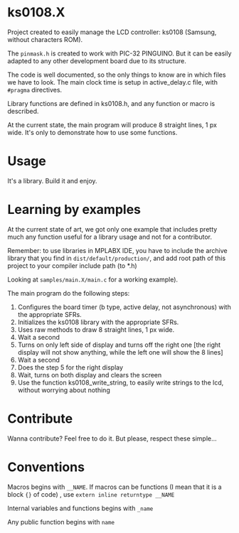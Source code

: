 ks0108.X
========

Project created to easily manage the LCD controller: ks0108 (Samsung, without characters ROM).

The `pinmask.h` is created to work with PIC-32 PINGUINO. But it can be easily adapted to any other development board due to its structure.

The code is well documented, so the only things to know are in which files we have to look.
The main clock time is setup in active_delay.c file, with `#pragma` directives.

Library functions are defined in ks0108.h, and any function or macro is described.

At the current state, the main program will produce 8 straight lines, 1 px wide. It's only to demonstrate how to use some functions.

Usage
=====
It's a library. Build it and enjoy.

Learning by examples
====================
At the current state of art, we got only one example that includes pretty much any function useful for a library usage and not for a contributor.

Remember: to use libraries in MPLABX IDE, you have to include the archive library that you find in `dist/default/production/`, and add root path of this project to your compiler include path (to *.h)

Looking at `samples/main.X/main.c` for a working example).

The main program do the following steps:
1. Configures the board timer (b type, active delay, not asynchronous) with the appropriate SFRs.
2. Initializes the ks0108 library with the appropriate SFRs.
3. Uses raw methods to draw 8 straight lines, 1 px wide.
4. Wait a second
5. Turns on only left side of display and turns off the right one [the right display will not show anything, while the left one will show the 8 lines]
6. Wait a second
7. Does the step 5 for the right display
8. Wait, turns on both display and clears the screen
9. Use the function ks0108_write_string, to easily write strings to the lcd, without worrying about nothing

Contribute
==========
Wanna contribute? Feel free to do it. But please, respect these simple...

Conventions
===========
Macros begins with `__NAME`. If macros can be functions (I mean that it is a block `{}` of code) , use `extern inline returntype __NAME`

Internal variables and functions begins with `_name`

Any public function begins with `name`
